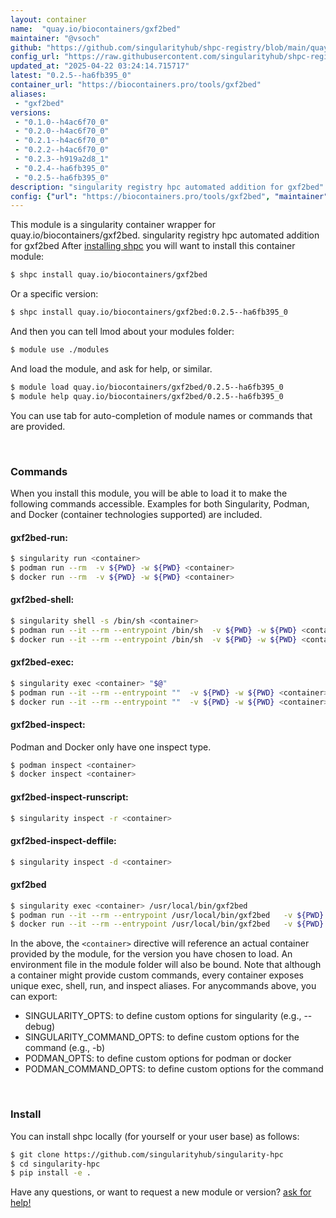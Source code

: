 ```yaml
---
layout: container
name:  "quay.io/biocontainers/gxf2bed"
maintainer: "@vsoch"
github: "https://github.com/singularityhub/shpc-registry/blob/main/quay.io/biocontainers/gxf2bed/container.yaml"
config_url: "https://raw.githubusercontent.com/singularityhub/shpc-registry/main/quay.io/biocontainers/gxf2bed/container.yaml"
updated_at: "2025-04-22 03:24:14.715717"
latest: "0.2.5--ha6fb395_0"
container_url: "https://biocontainers.pro/tools/gxf2bed"
aliases:
 - "gxf2bed"
versions:
 - "0.1.0--h4ac6f70_0"
 - "0.2.0--h4ac6f70_0"
 - "0.2.1--h4ac6f70_0"
 - "0.2.2--h4ac6f70_0"
 - "0.2.3--h919a2d8_1"
 - "0.2.4--ha6fb395_0"
 - "0.2.5--ha6fb395_0"
description: "singularity registry hpc automated addition for gxf2bed"
config: {"url": "https://biocontainers.pro/tools/gxf2bed", "maintainer": "@vsoch", "description": "singularity registry hpc automated addition for gxf2bed", "latest": {"0.2.5--ha6fb395_0": "sha256:00d3715dbb530a7b8fc7e7593fda1676aa6f7fadc5a9f82ea3b722347d6fcd1a"}, "tags": {"0.1.0--h4ac6f70_0": "sha256:8b0610cd1a25541b12e382bc35b1568815edadafd753cc3b91b401441087efff", "0.2.0--h4ac6f70_0": "sha256:b5824362836a68e71ce1c002b219023d91e8c88ed131808367ce5efbfb77df3c", "0.2.1--h4ac6f70_0": "sha256:d9ef314567e4a3c104c44e28739c21cc889bd54289583948c20e203e3b79e3ae", "0.2.2--h4ac6f70_0": "sha256:61b5e9bfde210a5bf4998da0d398cb1e6a94097f3ec71ab963eef14e919cd328", "0.2.3--h919a2d8_1": "sha256:0ce89631945422564d9645a6ac2c07aba08809062fb73a95d53f1837a54ed5f0", "0.2.4--ha6fb395_0": "sha256:465417657ded316ecadb733f100b20ef8d583439e671d1484f9d651818cec9f5", "0.2.5--ha6fb395_0": "sha256:00d3715dbb530a7b8fc7e7593fda1676aa6f7fadc5a9f82ea3b722347d6fcd1a"}, "docker": "quay.io/biocontainers/gxf2bed", "aliases": {"gxf2bed": "/usr/local/bin/gxf2bed"}}
---
```


This module is a singularity container wrapper for quay.io/biocontainers/gxf2bed.
singularity registry hpc automated addition for gxf2bed
After [installing shpc](#install) you will want to install this container module:


```bash
$ shpc install quay.io/biocontainers/gxf2bed
```

Or a specific version:

```bash
$ shpc install quay.io/biocontainers/gxf2bed:0.2.5--ha6fb395_0
```

And then you can tell lmod about your modules folder:

```bash
$ module use ./modules
```

And load the module, and ask for help, or similar.

```bash
$ module load quay.io/biocontainers/gxf2bed/0.2.5--ha6fb395_0
$ module help quay.io/biocontainers/gxf2bed/0.2.5--ha6fb395_0
```

You can use tab for auto-completion of module names or commands that are provided.

<br>

### Commands

When you install this module, you will be able to load it to make the following commands accessible.
Examples for both Singularity, Podman, and Docker (container technologies supported) are included.

#### gxf2bed-run:

```bash
$ singularity run <container>
$ podman run --rm  -v ${PWD} -w ${PWD} <container>
$ docker run --rm  -v ${PWD} -w ${PWD} <container>
```

#### gxf2bed-shell:

```bash
$ singularity shell -s /bin/sh <container>
$ podman run --it --rm --entrypoint /bin/sh  -v ${PWD} -w ${PWD} <container>
$ docker run --it --rm --entrypoint /bin/sh  -v ${PWD} -w ${PWD} <container>
```

#### gxf2bed-exec:

```bash
$ singularity exec <container> "$@"
$ podman run --it --rm --entrypoint ""  -v ${PWD} -w ${PWD} <container> "$@"
$ docker run --it --rm --entrypoint ""  -v ${PWD} -w ${PWD} <container> "$@"
```

#### gxf2bed-inspect:

Podman and Docker only have one inspect type.

```bash
$ podman inspect <container>
$ docker inspect <container>
```

#### gxf2bed-inspect-runscript:

```bash
$ singularity inspect -r <container>
```

#### gxf2bed-inspect-deffile:

```bash
$ singularity inspect -d <container>
```


#### gxf2bed

```bash
$ singularity exec <container> /usr/local/bin/gxf2bed
$ podman run --it --rm --entrypoint /usr/local/bin/gxf2bed   -v ${PWD} -w ${PWD} <container> -c " $@"
$ docker run --it --rm --entrypoint /usr/local/bin/gxf2bed   -v ${PWD} -w ${PWD} <container> -c " $@"
```



In the above, the `<container>` directive will reference an actual container provided
by the module, for the version you have chosen to load. An environment file in the
module folder will also be bound. Note that although a container
might provide custom commands, every container exposes unique exec, shell, run, and
inspect aliases. For anycommands above, you can export:

 - SINGULARITY_OPTS: to define custom options for singularity (e.g., --debug)
 - SINGULARITY_COMMAND_OPTS: to define custom options for the command (e.g., -b)
 - PODMAN_OPTS: to define custom options for podman or docker
 - PODMAN_COMMAND_OPTS: to define custom options for the command

<br>

### Install

You can install shpc locally (for yourself or your user base) as follows:

```bash
$ git clone https://github.com/singularityhub/singularity-hpc
$ cd singularity-hpc
$ pip install -e .
```

Have any questions, or want to request a new module or version? [ask for help!](https://github.com/singularityhub/singularity-hpc/issues)